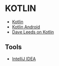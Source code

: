# KOTLIN

- [Kotlin](https://kotlinlang.org/ 'Kotlin')
- [Kotlin Android](https://developer.android.com/kotlin 'Kotlin Android')
- [Dave Leeds on Kotlin](https://typealias.com/ 'Dave Leeds on Kotlin')

## Tools

- [IntelliJ IDEA](jetbrains.com/idea/ 'IntelliJ IDEA')

